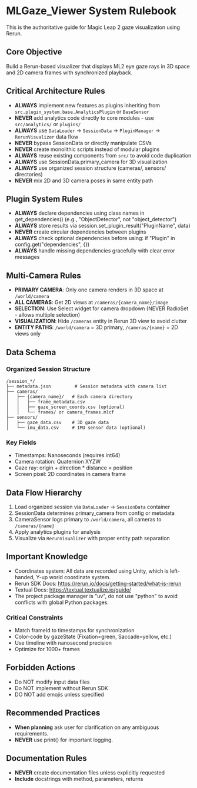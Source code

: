 # MLGaze_Viewer System Rulebook

This is the authoritative guide for Magic Leap 2 gaze visualization using Rerun.

## Core Objective
Build a Rerun-based visualizer that displays ML2 eye gaze rays in 3D space and 2D camera frames with synchronized playback.

## Critical Architecture Rules
- **ALWAYS** implement new features as plugins inheriting from `src.plugin_system.base.AnalyticsPlugin` or `BaseSensor`
- **NEVER** add analytics code directly to core modules - use `src/analytics/` or `plugins/`
- **ALWAYS** use `DataLoader` → `SessionData` → `PluginManager` → `RerunVisualizer` data flow
- **NEVER** bypass SessionData or directly manipulate CSVs
- **NEVER** create monolithic scripts instead of modular plugins
- **ALWAYS** reuse existing components from `src/` to avoid code duplication
- **ALWAYS** use SessionData.primary_camera for 3D visualization
- **ALWAYS** use organized session structure (cameras/, sensors/ directories)
- **NEVER** mix 2D and 3D camera poses in same entity path

## Plugin System Rules
- **ALWAYS** declare dependencies using class names in get_dependencies() (e.g., "ObjectDetector", not "object_detector")
- **ALWAYS** store results via session.set_plugin_result("PluginName", data)
- **NEVER** create circular dependencies between plugins
- **ALWAYS** check optional dependencies before using: if "Plugin" in config.get("dependencies", {})
- **ALWAYS** handle missing dependencies gracefully with clear error messages

## Multi-Camera Rules
- **PRIMARY CAMERA**: Only one camera renders in 3D space at `/world/camera`
- **ALL CAMERAS**: Get 2D views at `/cameras/{camera_name}/image`
- **SELECTION**: Use Select widget for camera dropdown (NEVER RadioSet - allows multiple selection)
- **VISUALIZATION**: Hide `/cameras` entity in Rerun 3D view to avoid clutter
- **ENTITY PATHS**: `/world/camera` = 3D primary, `/cameras/{name}` = 2D views only

## Data Schema

### Organized Session Structure
```
/session_*/
├── metadata.json         # Session metadata with camera list
├── cameras/
│   ├── {camera_name}/   # Each camera directory
│   │   ├── frame_metadata.csv
│   │   ├── gaze_screen_coords.csv (optional)
│   │   └── frames/ or camera_frames.mlcf
├── sensors/
│   ├── gaze_data.csv    # 3D gaze data
│   └── imu_data.csv     # IMU sensor data (optional)
```

### Key Fields
- Timestamps: Nanoseconds (requires int64)
- Camera rotation: Quaternion XYZW
- Gaze ray: origin + direction * distance = position
- Screen pixel: 2D coordinates in camera frame

## Data Flow Hierarchy
1. Load organized session via `DataLoader` → `SessionData` container
2. SessionData determines primary_camera from config or metadata
3. CameraSensor logs primary to `/world/camera`, all cameras to `/cameras/{name}`
4. Apply analytics plugins for analysis
5. Visualize via `RerunVisualizer` with proper entity path separation

## Important Knowledge
- Coordinates system: All data are recorded using Unity, which is  left-handed, Y-up world coordinate system.
- Rerun SDK Docs: https://rerun.io/docs/getting-started/what-is-rerun
- Textual Docs: https://textual.textualize.io/guide/
- The project package manager is "uv", do not use "python" to avoid conflicts with global Python packages.

### Critical Constraints
- Match frameId to timestamps for synchronization
- Color-code by gazeState (Fixation=green, Saccade=yellow, etc.)
- Use timeline with nanosecond precision
- Optimize for 1000+ frames

## Forbidden Actions
- Do NOT modify input data files
- Do NOT implement without Rerun SDK
- DO NOT add emojis unless specified

## Recommended Practices
- **When planning** ask user for clarification on any ambiguous requirements.
- **NEVER** use print() for important logging.

## Documentation Rules
- **NEVER** create documentation files unless explicitly requested
- **Include** docstrings with method, parameters, returns